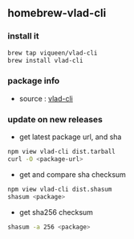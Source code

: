 ## homebrew-vlad-cli

### install it

```bash
brew tap viqueen/vlad-cli
brew install vlad-cli
```

### package info

* source : [vlad-cli](https://github.com/maciejwalkowiak/vlad-cli)


### update on new releases

* get latest package url, and sha
```bash
npm view vlad-cli dist.tarball
curl -O <package-url>
```

* get and compare sha checksum
```bash
npm view vlad-cli dist.shasum
shasum <package>
```

* get sha256 checksum
```bash
shasum -a 256 <package>
```

